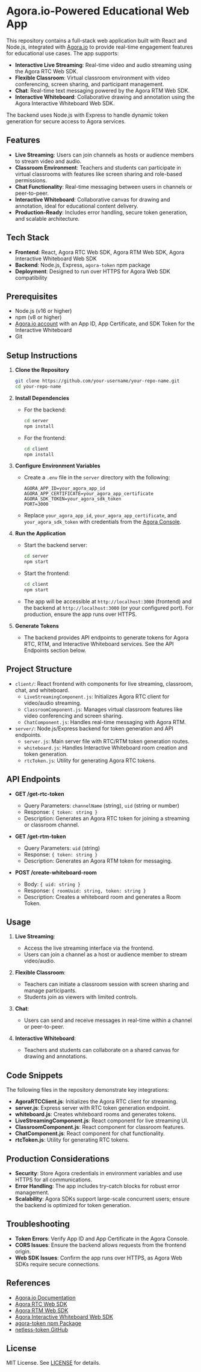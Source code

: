 # Agora.io-Powered Educational Web App

This repository contains a full-stack web application built with React and Node.js, integrated with [Agora.io](https://www.agora.io/en/) to provide real-time engagement features for educational use cases. The app supports:

- **Interactive Live Streaming**: Real-time video and audio streaming using the Agora RTC Web SDK.
- **Flexible Classroom**: Virtual classroom environment with video conferencing, screen sharing, and participant management.
- **Chat**: Real-time text messaging powered by the Agora RTM Web SDK.
- **Interactive Whiteboard**: Collaborative drawing and annotation using the Agora Interactive Whiteboard Web SDK.

The backend uses Node.js with Express to handle dynamic token generation for secure access to Agora services.

## Features

- **Live Streaming**: Users can join channels as hosts or audience members to stream video and audio.
- **Classroom Environment**: Teachers and students can participate in virtual classrooms with features like screen sharing and role-based permissions.
- **Chat Functionality**: Real-time messaging between users in channels or peer-to-peer.
- **Interactive Whiteboard**: Collaborative canvas for drawing and annotation, ideal for educational content delivery.
- **Production-Ready**: Includes error handling, secure token generation, and scalable architecture.

## Tech Stack

- **Frontend**: React, Agora RTC Web SDK, Agora RTM Web SDK, Agora Interactive Whiteboard Web SDK
- **Backend**: Node.js, Express, `agora-token` npm package
- **Deployment**: Designed to run over HTTPS for Agora Web SDK compatibility

## Prerequisites

- Node.js (v16 or higher)
- npm (v8 or higher)
- [Agora.io account](https://console.agora.io/) with an App ID, App Certificate, and SDK Token for the Interactive Whiteboard
- Git

## Setup Instructions

1. **Clone the Repository**
   ```bash
   git clone https://github.com/your-username/your-repo-name.git
   cd your-repo-name
   ```

2. **Install Dependencies**
   - For the backend:
     ```bash
     cd server
     npm install
     ```
   - For the frontend:
     ```bash
     cd client
     npm install
     ```

3. **Configure Environment Variables**
   - Create a `.env` file in the `server` directory with the following:
     ```
     AGORA_APP_ID=your_agora_app_id
     AGORA_APP_CERTIFICATE=your_agora_app_certificate
     AGORA_SDK_TOKEN=your_agora_sdk_token
     PORT=3000
     ```
   - Replace `your_agora_app_id`, `your_agora_app_certificate`, and `your_agora_sdk_token` with credentials from the [Agora Console](https://console.agora.io/).

4. **Run the Application**
   - Start the backend server:
     ```bash
     cd server
     npm start
     ```
   - Start the frontend:
     ```bash
     cd client
     npm start
     ```
   - The app will be accessible at `http://localhost:3000` (frontend) and the backend at `http://localhost:3000` (or your configured port). For production, ensure the app runs over HTTPS.

5. **Generate Tokens**
   - The backend provides API endpoints to generate tokens for Agora RTC, RTM, and Interactive Whiteboard services. See the API Endpoints section below.

## Project Structure

- `client/`: React frontend with components for live streaming, classroom, chat, and whiteboard.
  - `LiveStreamingComponent.js`: Initializes Agora RTC client for video/audio streaming.
  - `ClassroomComponent.js`: Manages virtual classroom features like video conferencing and screen sharing.
  - `ChatComponent.js`: Handles real-time messaging with Agora RTM.
- `server/`: Node.js/Express backend for token generation and API endpoints.
  - `server.js`: Main server file with RTC/RTM token generation routes.
  - `whiteboard.js`: Handles Interactive Whiteboard room creation and token generation.
  - `rtcToken.js`: Utility for generating Agora RTC tokens.

## API Endpoints

- **GET /get-rtc-token**
  - Query Parameters: `channelName` (string), `uid` (string or number)
  - Response: `{ token: string }`
  - Description: Generates an Agora RTC token for joining a streaming or classroom channel.

- **GET /get-rtm-token**
  - Query Parameters: `uid` (string)
  - Response: `{ token: string }`
  - Description: Generates an Agora RTM token for messaging.

- **POST /create-whiteboard-room**
  - Body: `{ uid: string }`
  - Response: `{ roomUuid: string, token: string }`
  - Description: Creates a whiteboard room and generates a Room Token.

## Usage

1. **Live Streaming**:
   - Access the live streaming interface via the frontend.
   - Users can join a channel as a host or audience member to stream video/audio.

2. **Flexible Classroom**:
   - Teachers can initiate a classroom session with screen sharing and manage participants.
   - Students join as viewers with limited controls.

3. **Chat**:
   - Users can send and receive messages in real-time within a channel or peer-to-peer.

4. **Interactive Whiteboard**:
   - Teachers and students can collaborate on a shared canvas for drawing and annotations.

## Code Snippets

The following files in the repository demonstrate key integrations:

- **AgoraRTCClient.js**: Initializes the Agora RTC client for streaming.
- **server.js**: Express server with RTC token generation endpoint.
- **whiteboard.js**: Creates whiteboard rooms and generates tokens.
- **LiveStreamingComponent.js**: React component for live streaming UI.
- **ClassroomComponent.js**: React component for classroom features.
- **ChatComponent.js**: React component for chat functionality.
- **rtcToken.js**: Utility for generating RTC tokens.

## Production Considerations

- **Security**: Store Agora credentials in environment variables and use HTTPS for all communications.
- **Error Handling**: The app includes try-catch blocks for robust error management.
- **Scalability**: Agora SDKs support large-scale concurrent users; ensure the backend is optimized for token generation.

## Troubleshooting

- **Token Errors**: Verify App ID and App Certificate in the Agora Console.
- **CORS Issues**: Ensure the backend allows requests from the frontend origin.
- **Web SDK Issues**: Confirm the app runs over HTTPS, as Agora Web SDKs require secure connections.

## References

- [Agora.io Documentation](https://docs.agora.io/en/)
- [Agora RTC Web SDK](https://agoraio-community.github.io/AgoraWebSDK-NG/)
- [Agora RTM Web SDK](https://docs.agora.io/en/signaling/overview/product-overview)
- [Agora Interactive Whiteboard Web SDK](https://docs.agora.io/en/interactive-whiteboard/overview/product-overview)
- [agora-token npm Package](https://www.npmjs.com/package/agora-token)
- [netless-token GitHub](https://github.com/netless-io/netless-token)

## License

MIT License. See [LICENSE](LICENSE) for details.